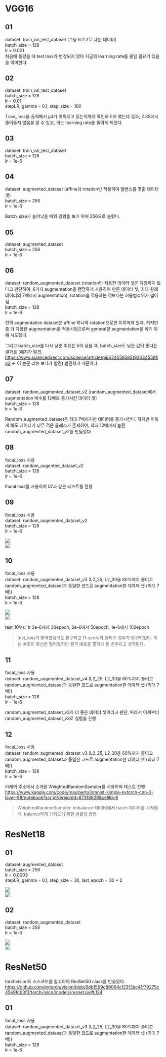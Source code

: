 # VGG16

## 01

dataset: train_val_test_dataset (그냥 6:2:2로 나눈 데이터)<br/>
batch_size = 128<br/>
lr = 0.001<br/>
처음에 돌렸을 때 test loss가 변경되지 않아 지금의 learning rate를 줄일 필요가 있음을 의미한다.</br>

## 02

dataset: train_val_test_dataset</br>
batch_size = 128</br>
lr = 0.01</br>
stepLR, gamma = 0.1, step_size = 100</br>

Train_loss을 출력해서 gd가 이뤄지고 있는지까지 확인하고자 했는데 결과,  2.35에서 줄어들지 않음을 알 수 있고, 이는 learning rate를 줄이게 되었다.

## 03

dataset: train_val_test_dataset<br/>
batch_size = 128<br/>
lr = 1e-6<br/>

## 04

dataset: augmented_dataset (affine과 rotation만 적용하여 밸런스를 맞춘 데이터 셋)<br/>
batch_size = 256<br/>
lr = 1e-6<br/>

Batch_size가 늘어났을 때의 경향을 보기 위해 256으로 늘렸다.

## 05

dataset: augmented_dataset<br/>
batch_size = 256<br/>
lr = 1e-6<br/>

## 06

dataset: random_augmented_dataset (rotation만 적용한 데이터 셋은 다양하지 않다고 판단하여, 6가지 augmentation을 랜덤하게 사용하여 만든 데이터 셋, 최대 원래 데이터의 7배까지 augmentation), rotation을 적용하는 것보다는 허용범ㅁ위가 넓어짐<br/>
batch_size = 128<br/>
lr = 1e-6<br/>

전의 augmentation dataset은 affine 하나와 rotation으로만 이루어져 있다. 하지만 좀 더 다양한 augmentation을 적용시킴으로써 general한 augmentation을 하기 위해 시도했다.

그리고 batch_size를 다시 낮춘 이유는 lr이 낮을 때, batch_size도 낮은 값이 좋다는 결과를 (예지가 발견, https://www.sciencedirect.com/science/article/pii/S2405959519303455#fig2 <- 이 논문 리뷰 보다가 발견) 발견했기 때문이다.

## 07

dataset: random_augmented_dataset_v2 (random_augmented_dataset에서 augmentation 배수를 12배로 증가시킨 데이터 셋)<br/>
batch_size = 128<br/>
lr = 1e-6<br/>

Random_augmented_dataset은 최대 7배까지만 데이터를 증가시킨다. 하지만 이렇게 해도 데이터가 너무 적은 클래스가 존재하여, 최대 12배까지 늘린 random_augmented_dataset_v2를 만들었다.

## 08

focal_loss 사용<br/>
dataset: random_augented_dataset_v2<br/>
batch_size = 128<br/>
lr = 1e-6<br/>

Focal loss를 사용하여 07과 같은 테스트를 진행

## 09

focal_loss 사용<br/>
dataset: random_augmented_dataset_v2<br/>
batch_size = 128<br/>
lr = 1e-6<br/>

![](./static/VGG16_test_09_train_test_loss.png)<br/>
![](./static/VGG16_test_09_f1score.png)<br/>

## 10

focal_loss 사용<br/>
dataset: random_augmented_dataset_v3 (L2_25, L2_30을 80%까지 줄이고 random_augmented_dataset과 동일한 코드로 augmentation한 데이터 셋 (최대 7배))<br/>
batch_size = 128<br/>
lr = 1e-6<br/>

![](./static/VGG16_test_10_train_test_loss.png)<br/>
![](./static/VGG16_test_10_f1score.png)<br/>

test_10부터 lr 3e-6에서 30epoch, 2e-6에서 50epoch, 1e-6에서 100epoch<br/>

> test_loss가 떨어졌음에도 불구하고 f1-score가 올라간 경우가 발견되었다. 이는 예측의 확신은 떨어졌지만 결국 예측을 잘하게 된 경우라고 생각된다.

## 11

focal_loss 사용<br/>
dataset: random_augmented_dataset_v4 (L2_25, L2_30을 60%까지 줄이고 random_augmented_dataset과 동일한 코드로 augmentation한 데이터 셋 (최대 7배))<br/>
batch_size = 128<br/>
lr = 1e-6<br/>

random_augmented_dataset_v3가 더 좋은 데이터 셋이라고 판단, 따라서 이제부터 random_augmented_dataset_v3로 실험을 진행

## 12

focal_loss 사용<br/>
dataset: random_augmented_dataset_v3 (L2_25, L2_30을 60%까지 줄이고 random_augmented_dataset과 동일한 코드로 augmentation한 데이터 셋 (최대 7배))<br/>
batch_size = 128<br/>
lr = 1e-6<br/>

아래의 주소에서 소개된 WeightedRandomSampler를 사용하여 테스트 진행<br/>
<https://www.kaggle.com/code/maulberto3/mnist-simple-pytorch-cnn-3-layer-98/notebook?scriptVersionId=87318629&cellId=6><br/>

> WeightedRandomSampler: imbalance 데이터에서 batch 데이터를 가져올 때, balance하게 가져오기 위한 샘플링 방법

# ResNet18

## 01

dataset: augmented_dataset<br/>
batch_size = 256<br/>
lr = 0.0003<br/>
stepLR, gamma = 0.1, step_size = 30, last_epoch = 30 * 2<br/>

![](./static/ResNet18_test_01_train_test_loss.png)<br/>
![](./static/ResNet18_test_01_f1score.png)<br/>

## 02

dataset: random_augmented_dataset<br/>
batch_size = 256<br/>
lr = 1e-6<br/>

![](./static/ResNet18_test_02_train_test_loss.png)<br/>
![](./static/ResNet18_test_02_f1score.png)<br/>

# ResNet50

torchvision의 소스코드를 참고하여 ResNet50 class를 만들었다.<br/>
<https://github.com/pytorch/vision/blob/6db1569c89094cf23f3bc41f79275c45e9fcb3f3/torchvision/models/resnet.py#L124>

## 01

focal_loss 사용<br/>
dataset: random_augmented_dataset_v3 (L2_25, L2_30을 80%까지 줄이고 random_augmented_dataset과 동일한 코드로 augmentation한 데이터 셋 (최대 7배))<br/>
batch_size = 128<br/>
lr = 1e-6<br/>
